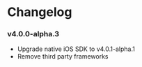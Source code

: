 # Changelog

### v4.0.0-alpha.3

* Upgrade native iOS SDK to v4.0.1-alpha.1
* Remove third party frameworks



